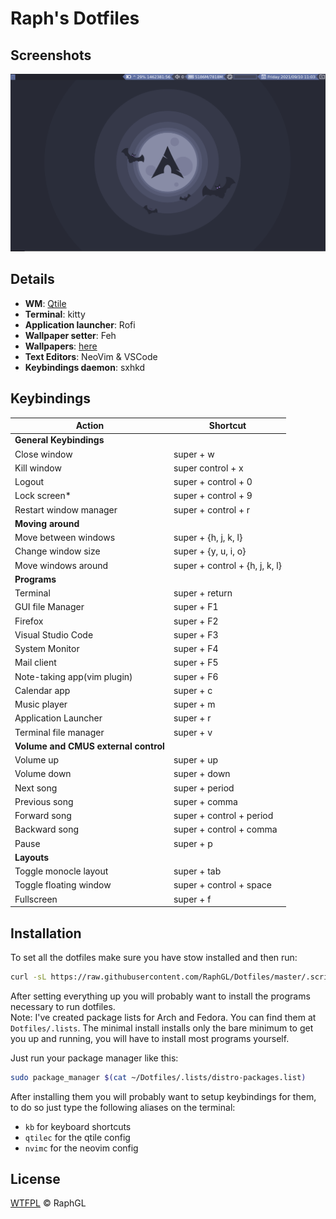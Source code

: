 # Raph's Dotfiles  

## Screenshots  

![screenshot1](screenshot1.png)

## Details  

- **WM**: [Qtile](http://www.qtile.org/) 
- **Terminal**: kitty  
- **Application launcher**: Rofi  
- **Wallpaper setter**: Feh  
- **Wallpapers**: [here](./wallpapers/Pictures/Wallpapers/)  
- **Text Editors**: NeoVim & VSCode  
- **Keybindings daemon**: sxhkd  

## Keybindings  

| Action                               | Shortcut                       |
|--------------------------------------|--------------------------------|
| **General Keybindings**              |                                |
| Close window                         | super + w                      |
| Kill window                          | super control + x              |
| Logout                               | super + control + 0            |
| Lock screen*                         | super + control + 9            |
| Restart window manager               | super + control + r            |
| **Moving around**                    |                                |
| Move between windows                 | super + {h, j, k, l}           |
| Change window size                   | super + {y, u, i, o}           |
| Move windows around                  | super + control + {h, j, k, l} |
| **Programs**                         |                                |
| Terminal                             | super + return                 |
| GUI file Manager                     | super + F1                     |
| Firefox                              | super + F2                     |
| Visual Studio Code                   | super + F3                     |
| System Monitor                       | super + F4                     |
| Mail client                          | super + F5                     |
| Note-taking app(vim plugin)          | super + F6                     |
| Calendar app                         | super + c                      |
| Music player                         | super + m                      |
| Application Launcher                 | super + r                      |
| Terminal file manager                | super + v                      |
| **Volume and CMUS external control** |                                |
| Volume up                            | super + up                     |
| Volume down                          | super + down                   |
| Next song                            | super + period                 |
| Previous song                        | super + comma                  |
| Forward song                         | super + control + period       |
| Backward song                        | super + control + comma        |
| Pause                                | super + p                      |
| **Layouts**                          |                                |
| Toggle monocle layout                | super + tab                    |
| Toggle floating window               | super + control + space        |
| Fullscreen                           | super + f                      |

## Installation
To set all the dotfiles make sure you have stow installed and then run:  
```sh
curl -sL https://raw.githubusercontent.com/RaphGL/Dotfiles/master/.scripts/configdf > /tmp/configdf.sh && chmod +x /tmp/configdf.sh && bash /tmp/configdf.sh; rm -f configdf.sh
```   

After setting everything up you will probably want to install the programs necessary to run dotfiles.  
Note: I've created package lists for Arch and Fedora. You can find them at `Dotfiles/.lists`.
The minimal install installs only the bare minimum to get you up and running, you will have to install most programs yourself.  

Just run your package manager like this:

```sh
sudo package_manager $(cat ~/Dotfiles/.lists/distro-packages.list)
```

After installing them you will probably want to setup keybindings for them, to do so just type the following aliases on the terminal:  
* `kb` for keyboard shortcuts
* `qtilec` for the qtile config
* `nvimc` for the neovim config

## License  
[WTFPL](http://www.wtfpl.net/) © RaphGL
